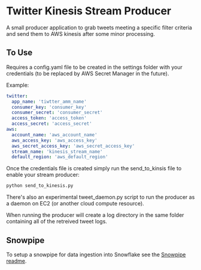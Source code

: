 # Twitter Kinesis Stream Producer

A small producer application to grab tweets meeting a specific filter criteria and send them to AWS kinesis after some minor processing.

## To Use

Requires a config.yaml file to be created in the settings folder with your credentials (to be replaced by AWS Secret Manager in the future).

Example:
```yaml
twitter:
  app_name: 'tiwtter_amm_name'
  consumer_key: 'consumer_key'
  consumer_secret: 'consumer_secret'
  access_token: 'access_token'
  access_secret: 'access_secret'
aws:
  account_name: 'aws_account_name'
  aws_access_key: 'aws_access_key'
  aws_secret_access_key: 'aws_secret_access_key'
  stream_name: 'kinesis_stream_name'
  default_region: 'aws_default_region'
```

Once the credentials file is created simply run the send_to_kinsis file to enable your stream producer:
```bash
python send_to_kinesis.py
```

There's also an experimental tweet_daemon.py script to run the producer as a daemon on EC2 (or another cloud compute resource).

When running the producer will create a log directory in the same folder containing all of the retreived tweet logs.

## Snowpipe
To setup a snowpipe for data ingestion into Snowflake see the [Snowpipe readme](SNOWPIPE_SETUP.MD).